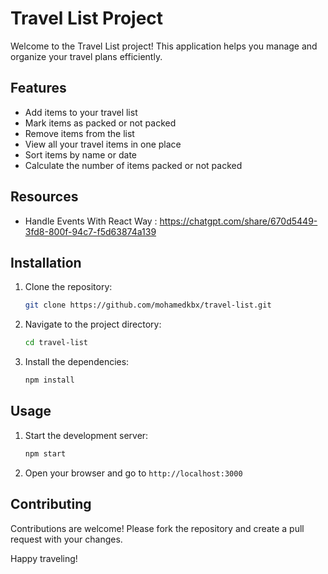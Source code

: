 # Travel List Project

Welcome to the Travel List project! This application helps you manage and organize your travel plans efficiently.

## Features

- Add items to your travel list
- Mark items as packed or not packed
- Remove items from the list
- View all your travel items in one place
- Sort items by name or date
- Calculate the number of items packed or not packed

## Resources

- Handle Events With React Way : https://chatgpt.com/share/670d5449-3fd8-800f-94c7-f5d63874a139

## Installation

1. Clone the repository:
   ```bash
   git clone https://github.com/mohamedkbx/travel-list.git
   ```
2. Navigate to the project directory:
   ```bash
   cd travel-list
   ```
3. Install the dependencies:
   ```bash
   npm install
   ```

## Usage

1. Start the development server:
   ```bash
   npm start
   ```
2. Open your browser and go to `http://localhost:3000`

## Contributing

Contributions are welcome! Please fork the repository and create a pull request with your changes.

Happy traveling!

